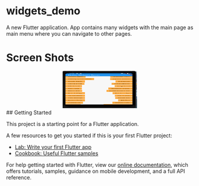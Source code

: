 # widgets_demo

A new Flutter application.
App contains many widgets with the main page as main menu where you can navigate to other pages.
# Screen Shots
<div align="center">
    <img src="https://github.com/razasaddiqi/widgets_demo/blob/master/screenshots/main_page.PNG" width="200px" height="100px"</img> 
</div>
## Getting Started

This project is a starting point for a Flutter application.

A few resources to get you started if this is your first Flutter project:

- [Lab: Write your first Flutter app](https://flutter.dev/docs/get-started/codelab)
- [Cookbook: Useful Flutter samples](https://flutter.dev/docs/cookbook)

For help getting started with Flutter, view our
[online documentation](https://flutter.dev/docs), which offers tutorials,
samples, guidance on mobile development, and a full API reference.
